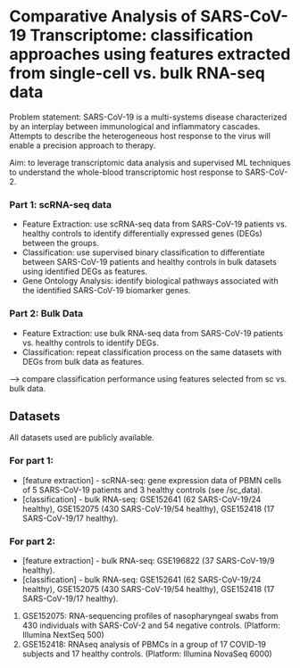 # Comparative Analysis of SARS-CoV-19 Transcriptome: classification approaches using features extracted from single-cell vs. bulk RNA-seq data

Problem statement: SARS-CoV-19 is a multi-systems disease characterized by an interplay between immunological and inflammatory cascades. Attempts to describe the heterogeneous host response to the virus will enable a precision approach to therapy. 

Aim: to leverage transcriptomic data analysis and supervised ML techniques to understand the whole-blood transcriptomic host response to SARS-CoV-2. 

### Part 1: scRNA-seq data
- Feature Extraction: use scRNA-seq data from SARS-CoV-19 patients vs. healthy controls to identify differentially expressed genes (DEGs) between the groups. 
- Classification: use supervised binary classification to differentiate between SARS-CoV-19 patients and healthy controls in bulk datasets using identified DEGs as features.
- Gene Ontology Analysis: identify biological pathways associated with the identified SARS-CoV-19 biomarker genes.

### Part 2: Bulk Data
- Feature Extraction: use bulk RNA-seq data from SARS-CoV-19 patients vs. healthy controls to identify DEGs. 
- Classification: repeat classification process on the same datasets with DEGs from bulk data as features.

--> compare classification performance using features selected from sc vs. bulk data.


## Datasets
All datasets used are publicly available.
### For part 1:
- [feature extraction] - scRNA-seq: gene expression data of PBMN cells of 5 SARS-CoV-19 patients and 3 healthy controls (see /sc_data).
- [classification] - bulk RNA-seq: GSE152641 (62 SARS-CoV-19/24 healthy), GSE152075 (430 SARS-CoV-19/54 healthy), GSE152418 (17 SARS-CoV-19/17 healthy).
### For part 2:
- [feature extraction] - bulk RNA-seq: GSE196822 (37 SARS-CoV-19/9 healthy).
- [classification] - bulk RNA-seq: GSE152641 (62 SARS-CoV-19/24 healthy), GSE152075 (430 SARS-CoV-19/54 healthy), GSE152418 (17 SARS-CoV-19/17 healthy).

1. GSE152075: RNA-sequencing profiles of nasopharyngeal swabs from 430 individuals with SARS-CoV-2 and 54 negative controls. (Platform: Illumina NextSeq 500)
2. GSE152418: RNAseq analysis of PBMCs in a group of 17 COVID-19 subjects and 17 healthy controls. (Platform: Illumina NovaSeq 6000)

